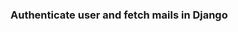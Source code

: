 ### Authenticate user and fetch mails in Django

<img src="https://cdncontribute.geeksforgeeks.org/wp-content/uploads/django-google.png" alt="" class="alignnone size-medium wp-image-488294" />
